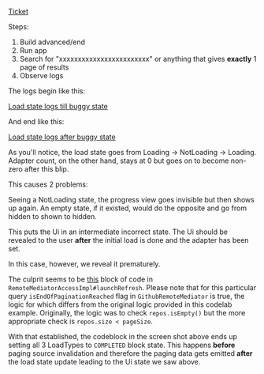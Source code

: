 [Ticket](https://issuetracker.google.com/issues/287882996)

Steps:

1. Build advanced/end
2. Run app
3. Search for "xxxxxxxxxxxxxxxxxxxxxxxx" or anything that gives **exactly** 1 page of results
4. Observe logs

The logs begin like this:

[Load state logs till buggy state](https://i.imgur.com/olYWmD2.png)

And end like this:

[Load state logs after buggy state](https://i.imgur.com/VbN3cAB.png)

As you'll notice, the load state goes from Loading -> NotLoading -> Loading. Adapter count, on the other hand, stays at 0 but goes on to become non-zero after this blip.

This causes 2 problems:

Seeing a NotLoading state, the progress view goes invisible but then shows up again.
An empty state, if it existed, would do the opposite and go from hidden to shown to hidden.

This puts the Ui in an intermediate incorrect state.
The Ui should be revealed to the user **after** the initial load is done and the adapter has been set.

In this case, however, we reveal it prematurely.

The culprit seems to be [this](https://i.imgur.com/DOkewuj.png) block of code in `RemoteMediatorAccessImpl#launchRefresh`.
Please note that for this particular query `isEndOfPaginationReached` flag in `GithubRemoteMediator` is true, the logic for which differs from the original logic provided in this codelab example.
Originally, the logic was to check `repos.isEmpty()` but the more appropriate check is `repos.size < pageSize`.

With that established, the codeblock in the screen shot above ends up setting all 3 LoadTypes to `COMPLETED` block state. This happens **before** paging source invalidation and therefore the paging data gets emitted **after** the load state update leading to the Ui state we saw above. 


